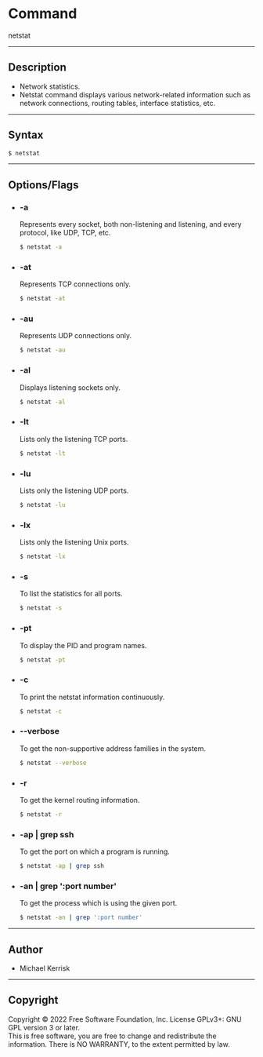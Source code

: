 # Command

netstat

---

## Description
- Network statistics.
- Netstat command displays various network-related information such as network connections, routing tables, interface statistics, etc.

---

## Syntax
```bash
$ netstat
```

---

## Options/Flags
- ###  -a
    Represents every socket, both non-listening and listening, and every protocol, like UDP, TCP, etc.
    ```bash
    $ netstat -a
    ```
- ### -at
    Represents TCP connections only.
    ```bash
    $ netstat -at
    ```
- ### -au
    Represents UDP connections only.
    ```bash
    $ netstat -au
    ```
- ### -al
    Displays listening sockets only.
    ```bash
    $ netstat -al
    ```
- ### -lt
    Lists only the listening TCP ports.
    ```bash
    $ netstat -lt
    ```
- ### -lu
    Lists only the listening UDP ports.
    ```bash
    $ netstat -lu
    ```
- ### -lx
    Lists only the listening Unix ports.
    ```bash
    $ netstat -lx
    ```
- ### -s
    To list the statistics for all ports.
    ```bash
    $ netstat -s
    ```
- ### -pt
    To display the PID and program names.
    ```bash
    $ netstat -pt
    ```
- ### -c
    To print the netstat information continuously.
    ```bash
    $ netstat -c
    ```
- ### --verbose 
    To get the non-supportive address families in the system.
    ```bash
    $ netstat --verbose
    ```
- ### -r
    To get the kernel routing information.
    ```bash
    $ netstat -r
    ```
- ### -ap | grep ssh
    To get the port on which a program is running.
    ```bash
    $ netstat -ap | grep ssh
    ```
- ### -an | grep ':port number'
    To get the process which is using the given port.
    ```bash
    $ netstat -an | grep ':port number'
    ```

---

## Author
-  Michael Kerrisk

---

## Copyright
Copyright © 2022 Free Software Foundation, Inc. License GPLv3+: GNU GPL version 3 or later. <br/>
This is free software, you are free to change and redistribute the information. There is NO WARRANTY, to the extent permitted by law.

